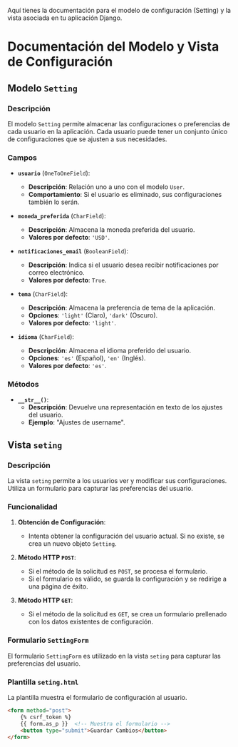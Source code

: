 Aquí tienes la documentación para el modelo de configuración (Setting) y la vista asociada en tu aplicación Django.

# Documentación del Modelo y Vista de Configuración

## Modelo `Setting`

### Descripción
El modelo `Setting` permite almacenar las configuraciones o preferencias de cada usuario en la aplicación. Cada usuario puede tener un conjunto único de configuraciones que se ajusten a sus necesidades.

### Campos

- **`usuario`** (`OneToOneField`):
  - **Descripción**: Relación uno a uno con el modelo `User`.
  - **Comportamiento**: Si el usuario es eliminado, sus configuraciones también lo serán.

- **`moneda_preferida`** (`CharField`):
  - **Descripción**: Almacena la moneda preferida del usuario.
  - **Valores por defecto**: `'USD'`.

- **`notificaciones_email`** (`BooleanField`):
  - **Descripción**: Indica si el usuario desea recibir notificaciones por correo electrónico.
  - **Valores por defecto**: `True`.

- **`tema`** (`CharField`):
  - **Descripción**: Almacena la preferencia de tema de la aplicación.
  - **Opciones**: `'light'` (Claro), `'dark'` (Oscuro).
  - **Valores por defecto**: `'light'`.

- **`idioma`** (`CharField`):
  - **Descripción**: Almacena el idioma preferido del usuario.
  - **Opciones**: `'es'` (Español), `'en'` (Inglés).
  - **Valores por defecto**: `'es'`.

### Métodos

- **`__str__()`**:
  - **Descripción**: Devuelve una representación en texto de los ajustes del usuario.
  - **Ejemplo**: "Ajustes de username".

## Vista `seting`

### Descripción
La vista `seting` permite a los usuarios ver y modificar sus configuraciones. Utiliza un formulario para capturar las preferencias del usuario.

### Funcionalidad

1. **Obtención de Configuración**:
   - Intenta obtener la configuración del usuario actual. Si no existe, se crea un nuevo objeto `Setting`.

2. **Método HTTP `POST`**:
   - Si el método de la solicitud es `POST`, se procesa el formulario.
   - Si el formulario es válido, se guarda la configuración y se redirige a una página de éxito.

3. **Método HTTP `GET`**:
   - Si el método de la solicitud es `GET`, se crea un formulario prellenado con los datos existentes de configuración.


### Formulario `SettingForm`

El formulario `SettingForm` es utilizado en la vista `seting` para capturar las preferencias del usuario.


### Plantilla `seting.html`

La plantilla muestra el formulario de configuración al usuario.

```html
<form method="post">
    {% csrf_token %}
    {{ form.as_p }}  <!-- Muestra el formulario -->
    <button type="submit">Guardar Cambios</button>
</form>
```

